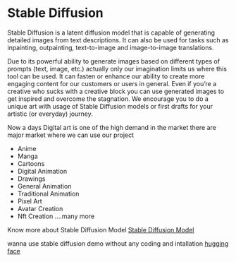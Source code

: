 # Stable Diffusion 

Stable Diffusion is a latent diffusion model that is capable of generating detailed images from text descriptions. It can also be used for tasks such as inpainting, outpainting, text-to-image and image-to-image translations.

Due to its powerful ability to generate images based on different types of prompts (text, image, etc.) actually only our imagination limits us where this tool can be used. It can fasten or enhance our ability to create more engaging content for our customers or users in general. Even if you’re a creative who sucks with a creative block you can use generated images to get inspired and overcome the stagnation. We encourage you to do a unique art with usage of Stable Diffusion models or first drafts for your artistic (or everyday) journey.

Now a days Digital art is one of the high demand in the market 
there are major market where we can use our project
- Anime
- Manga
- Cartoons
- Digital Animation
- Drawings
- General Animation
- Traditional Animation
- Pixel Art
- Avatar Creation
- Nft Creation
....many more 

Know more about Stable Diffusion Model [Stable Diffusion Model](https://github.com/CompVis/stable-diffusion)

wanna use stable diffusion demo without any coding and intallation [hugging face ](https://huggingface.co/spaces/stabilityai/stable-diffusion)




















